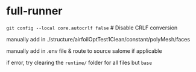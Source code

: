 # full-runner

`git config --local core.autocrlf false` # Disable CRLF conversion

manually add in ./structure/airfoilOptTest1Clean/constant/polyMesh/faces

manually add in .env file & route to source salome if applicable

if error, try clearing the `runtime/` folder for all files but `base`